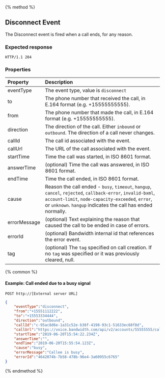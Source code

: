 {% method %}
## Disconnect Event
The Disconnect event is fired when a call ends, for any reason.

### Expected response
```http
HTTP/1.1 204
```


### Properties
| Property     | Description                                                                                                                         |
|:----------   |:------------------------------------------------------------------------------------------------------------------------------------|
| eventType    | The event type, value is `disconnect`                                                                                               |
| to           | The phone number that received the call, in E.164 format (e.g. +15555555555).                                                       |
| from         | The phone number that made the call, in E.164 format (e.g. +15555555555).                                                           |
| direction    | The direction of the call. Either `inbound` or `outbound`. The direction of a call never changes.                                   |
| callId       | The call id associated with the event.                                                                                              |
| callUrl      | The URL of the call associated with the event.                                                                                      |       
| startTime    | Time the call was started, in ISO 8601 format.                                                                                      |
| answerTime   | (optional) Time the call was answered, in ISO 8601 format.                                                                          |
| endTime      | Time the call ended, in ISO 8601 format.                                                                                            |
| cause        | Reason the call ended - `busy`, `timeout`, `hangup`, `cancel`, `rejected`, `callback-error`, `invalid-bxml`, `account-limit`, `node-capacity-exceeded`, `error`, or `unknown`. `hangup` indicates the call has ended normally. |
| errorMessage | (optional) Text explaining the reason that caused the call to be ended in case of errors.                                           |
| errorId      | (optional) Bandwidth internal id that references the error event.                                                                   |
| tag          | (optional) The `tag`  specified on call creation. If no `tag` was specified or it was previously cleared, null.                     |

{% common %}

#### Example: Call ended due to a busy signal

```
POST http://[External server URL]
```

```json
{
	"eventType":"disconnect",
	"from":"+15551112222",
	"to":"+15553334444",
	"direction":"outbound",
	"callId":"c-95ac8d6e-1a31c52e-b38f-4198-93c1-51633ec68f8d",
	"callUrl":"https://voice.bandwidth.com/api/v2/accounts/55555555/calls/c-95ac8d6e-1a31c52e-b38f-4198-93c1-51633ec68f8d",
	"startTime":"2019-06-20T15:54:22.234Z",
	"answerTime":"",
	"endTime":"2019-06-20T15:55:54.123Z",
	"cause":"busy",
	"errorMessage":"Callee is busy",
	"errorId":"4642074b-7b58-478b-96e4-3a60955c6765"
}
```

{% endmethod %}
